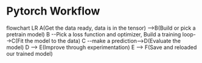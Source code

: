 # **Pytorch Workflow**
flowchart LR
    A(Get the data ready, data is in the tensor) -->B(Build or pick a pretrain model)
    B --Pick a loss function and optimizer, Build a training loop-->C(Fit the model to the data)
    C --make a prediction-->D(Evaluate the model)
    D --> E(Improve through experimentation)
    E --> F(Save and reloaded our trained model)
